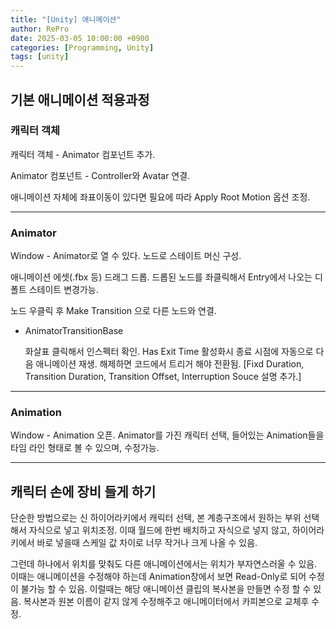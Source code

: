 ```yaml
---
title: "[Unity] 애니메이션"
author: RePro
date: 2025-03-05 10:00:00 +0900
categories: [Programming, Unity]
tags: [unity]
---
```


## 기본 애니메이션 적용과정

### 캐릭터 객체

캐릭터 객체 - Animator 컴포넌트 추가.

Animator 컴포넌트 - Controller와 Avatar 연결.

애니메이션 자체에 좌표이동이 있다면 필요에 따라 Apply Root Motion 옵션 조정.

---

### Animator

Window - Animator로 열 수 있다. 노드로 스테이트 머신 구성.

애니메이션 에셋(.fbx 등) 드래그 드롭. 드롭된 노드를 좌클릭해서 Entry에서 나오는 디폴트 스테이트 변경가능.

노드 우클릭 후 Make Transition 으로 다른 노드와 연결.

* AnimatorTransitionBase
  
  화살표 클릭해서 인스펙터 확인. Has Exit Time 활성화시 종료 시점에 자동으로 다음 애니메이션 재생. 해제하면 코드에서 트리거 해야 전환됨. [Fixd Duration, Transition Duration, Transition Offset, Interruption Souce 설명 추가.]

---

### Animation

Window - Animation 오픈. Animator를 가진 캐릭터 선택, 들어있는 Animation들을 타임 라인 형태로 볼 수 있으며, 수정가능.

---

## 캐릭터 손에 장비 들게 하기

단순한 방법으로는 신 하이어라키에서 캐릭터 선택, 본 계층구조에서 원하는 부위 선택해서 자식으로 넣고 위치조정.
이때 월드에 한번 배치하고 자식으로 넣지 않고, 하이어라키에서 바로 넣을때 스케일 값 차이로 너무 작거나 크게 나올 수 있음.

그런데 하나에서 위치를 맞춰도 다른 애니메이션에서는 위치가 부자연스러울 수 있음. 이때는 애니메이션을 수정해야 하는데 Animation창에서 보면 Read-Only로 되어 수정이 불가능 할 수 있음.
이럴때는 해당 애니메이션 클립의 복사본을 만들면 수정 할 수 있음. 복사본과 원본 이름이 같지 않게 수정해주고 애니메이터에서 카피본으로 교체후 수정.